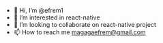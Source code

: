 - 👋 Hi, I’m @efrem1
- 👀 I’m interested in react-native
- 💞️ I’m looking to collaborate on react-native project
- 📫 How to reach me magagaefrem@gmail.com

<!---
efrem1/efrem1 is a ✨ special ✨ repository because its `README.md` (this file) appears on your GitHub profile.
You can click the Preview link to take a look at your changes.
--->
